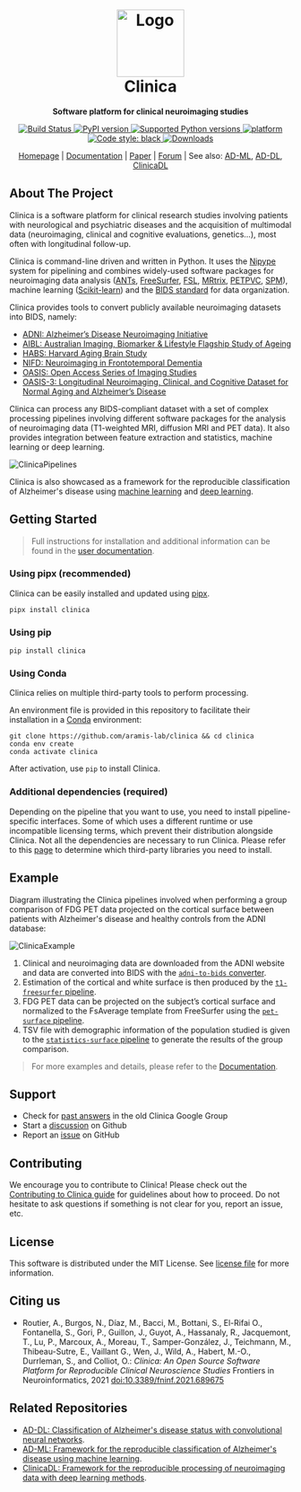 <!--(http://www.clinica.run/img/clinica_brainweb.png)-->
<!-- markdownlint-disable MD033 -->

<h1 align="center">
  <a href="http://www.clinica.run">
    <img src="http://www.clinica.run/assets/images/clinica-icon-257x257.png" alt="Logo" width="120" height="120">
  </a>
  <br/>
  Clinica
</h1>

<p align="center"><strong>Software platform for clinical neuroimaging studies</strong></p>

<p align="center">
  <a href="https://github.com/aramis-lab/clinica/actions/workflows/test.yml">
    <img src="https://github.com/aramis-lab/clinica/actions/workflows/test.yml/badge.svg" alt="Build Status">
  </a>
  <a href="https://badge.fury.io/py/clinica">
    <img src="https://badge.fury.io/py/clinica.svg" alt="PyPI version">
  </a>
  <a href="https://pypi.org/project/clinica">
    <img src="https://img.shields.io/pypi/pyversions/clinica" alt="Supported Python versions">
  </a>
  <a href="https://aramislab.paris.inria.fr/clinica/docs/public/latest/Installation/">
  </a>
  <a href="https://aramislab.paris.inria.fr/clinica/docs/public/latest/Installation/">
    <img src="https://anaconda.org/aramislab/clinica/badges/platforms.svg" alt="platform">
  </a>
  <a href="https://github.com/psf/black">
    <img src="https://img.shields.io/badge/code%20style-black-000000.svg" alt="Code style: black">
  </a>
  <a href="https://pepy.tech/project/clinica">
    <img src="https://static.pepy.tech/badge/clinica/month" alt="Downloads">
  </a>
</p>

<p align="center">
  <a href="http://www.clinica.run">Homepage</a> |
  <a href="https://aramislab.paris.inria.fr/clinica/docs/public/latest/">Documentation</a> |
  <a href="https://doi.org/10.3389/fninf.2021.689675">Paper</a> |
  <a href="https://github.com/aramis-lab/clinica/discussions">Forum</a> |
  See also:
  <a href="#related-repositories">AD-ML</a>,
  <a href="#related-repositories">AD-DL</a>,
  <a href="#related-repositories">ClinicaDL</a>
</p>

## About The Project

Clinica is a software platform for clinical research studies involving patients
with neurological and psychiatric diseases and the acquisition of multimodal
data (neuroimaging, clinical and cognitive evaluations, genetics...),
most often with longitudinal follow-up.

Clinica is command-line driven and written in Python.
It uses the [Nipype](https://nipype.readthedocs.io/) system for pipelining and combines
widely-used software packages for neuroimaging data analysis
([ANTs](http://stnava.github.io/ANTs/),
[FreeSurfer](https://surfer.nmr.mgh.harvard.edu/),
[FSL](https://fsl.fmrib.ox.ac.uk/fsl/fslwiki),
[MRtrix](https://www.mrtrix.org/),
[PETPVC](https://github.com/UCL/PETPVC),
[SPM](https://www.fil.ion.ucl.ac.uk/spm/)), machine learning
([Scikit-learn](https://scikit-learn.org/stable/)) and the [BIDS
standard](http://bids-specification.readthedocs.io/) for data organization.

Clinica provides tools to convert publicly available neuroimaging datasets into
BIDS, namely:

- [ADNI: Alzheimer’s Disease Neuroimaging Initiative](https://aramislab.paris.inria.fr/clinica/docs/public/latest/Converters/ADNI2BIDS/)
- [AIBL: Australian Imaging, Biomarker & Lifestyle Flagship Study of Ageing](https://aramislab.paris.inria.fr/clinica/docs/public/latest/Converters/AIBL2BIDS/)
- [HABS: Harvard Aging Brain Study](https://aramislab.paris.inria.fr/clinica/docs/public/latest/Converters/HABS2BIDS/)
- [NIFD: Neuroimaging in Frontotemporal Dementia](https://aramislab.paris.inria.fr/clinica/docs/public/latest/Converters/NIFD2BIDS/)
- [OASIS: Open Access Series of Imaging Studies](https://aramislab.paris.inria.fr/clinica/docs/public/latest/Converters/OASIS2BIDS/)
- [OASIS-3: Longitudinal Neuroimaging, Clinical, and Cognitive Dataset for Normal Aging and Alzheimer’s Disease](https://aramislab.paris.inria.fr/clinica/docs/public/latest/Converters/OASIS3TOBIDS/)

Clinica can process any BIDS-compliant dataset with a set of complex processing
pipelines involving different software packages for the analysis of
neuroimaging data (T1-weighted MRI, diffusion MRI and PET data).
It also provides integration between feature extraction and statistics, machine
learning or deep learning.

![ClinicaPipelines](http://www.clinica.run/img/Clinica_Pipelines_A4_2021-04-02_75dpi.jpg)

Clinica is also showcased as a framework for the reproducible classification of
Alzheimer's disease using
[machine learning](https://github.com/aramis-lab/AD-ML) and
[deep learning](https://github.com/aramis-lab/clinicadl).

## Getting Started

> Full instructions for installation and additional information can be found in
the [user documentation](https://aramislab.paris.inria.fr/clinica/docs/public/latest/).

### Using pipx (recommended)

Clinica can be easily installed and updated using [pipx](https://pypa.github.io/pipx/).

```console
pipx install clinica
```

### Using pip

```console
pip install clinica
```

### Using Conda

Clinica relies on multiple third-party tools to perform processing.

An environment file is provided in this repository
to facilitate their installation in a [Conda](https://docs.conda.io/en/latest/miniconda.html) environment:

```console
git clone https://github.com/aramis-lab/clinica && cd clinica
conda env create
conda activate clinica
```

After activation, use `pip` to install Clinica.

### Additional dependencies (required)

Depending on the pipeline that you want to use, you need to install pipeline-specific interfaces.
Some of which uses a different runtime or use incompatible licensing terms, which prevent their distribution alongside Clinica.
Not all the dependencies are necessary to run Clinica.
Please refer to this [page](https://aramislab.paris.inria.fr/clinica/docs/public/latest/Third-party/)
to determine which third-party libraries you need to install.

## Example

Diagram illustrating the Clinica pipelines involved when performing a group
comparison of FDG PET data projected on the cortical surface between patients
with Alzheimer's disease and healthy controls from the ADNI database:

![ClinicaExample](http://www.clinica.run/img/Clinica_Example_2021-04-02_75dpi.jpg)

1. Clinical and neuroimaging data are downloaded from the ADNI website and data
   are converted into BIDS with the [`adni-to-bids`
   converter](https://aramislab.paris.inria.fr/clinica/docs/public/latest/Converters/ADNI2BIDS/).
2. Estimation of the cortical and white surface is then produced by the
   [`t1-freesurfer`
   pipeline](https://aramislab.paris.inria.fr/clinica/docs/public/latest/Pipelines/T1_FreeSurfer/).
3. FDG PET data can be projected on the subject’s cortical surface and
   normalized to the FsAverage template from FreeSurfer using the
   [`pet-surface` pipeline](https://aramislab.paris.inria.fr/clinica/docs/public/latest/Pipelines/PET_Surface/).
4. TSV file with demographic information of the population studied is given to
   the [`statistics-surface`
   pipeline](https://aramislab.paris.inria.fr/clinica/docs/public/latest/Pipelines/Stats_Surface/) to generate
   the results of the group comparison.

> For more examples and details, please refer to the
> [Documentation](https://aramislab.paris.inria.fr/clinica/docs/public/latest/).

## Support

- Check for [past answers](https://groups.google.com/forum/#!forum/clinica-user) in the old Clinica Google Group
- Start a [discussion](https://github.com/aramis-lab/clinica/discussions) on Github
- Report an [issue](https://github.com/aramis-lab/clinica/issues) on GitHub

## Contributing

We encourage you to contribute to Clinica!
Please check out the [Contributing to Clinica guide](CONTRIBUTING.md) for
guidelines about how to proceed.  Do not hesitate to ask questions if something
is not clear for you, report an issue, etc.

## License

This software is distributed under the MIT License.
See [license file](https://github.com/aramis-lab/clinica/blob/dev/LICENSE.txt)
for more information.

## Citing us

- Routier, A., Burgos, N., Díaz, M., Bacci, M., Bottani, S., El-Rifai O., Fontanella, S., Gori, P., Guillon, J., Guyot, A., Hassanaly, R., Jacquemont, T.,  Lu, P., Marcoux, A.,  Moreau, T., Samper-González, J., Teichmann, M., Thibeau-Sutre, E., Vaillant G., Wen, J., Wild, A., Habert, M.-O., Durrleman, S., and Colliot, O.:
*Clinica: An Open Source Software Platform for Reproducible Clinical Neuroscience Studies* Frontiers in Neuroinformatics, 2021
[doi:10.3389/fninf.2021.689675](https://doi.org/10.3389/fninf.2021.689675)

## Related Repositories

- [AD-DL: Classification of Alzheimer's disease status with convolutional neural networks](https://github.com/aramis-lab/AD-DL).
- [AD-ML: Framework for the reproducible classification of Alzheimer's disease using
machine learning](https://github.com/aramis-lab/AD-ML).
- [ClinicaDL: Framework for the reproducible processing of neuroimaging data with deep learning methods](https://github.com/aramis-lab/clinicadl).
